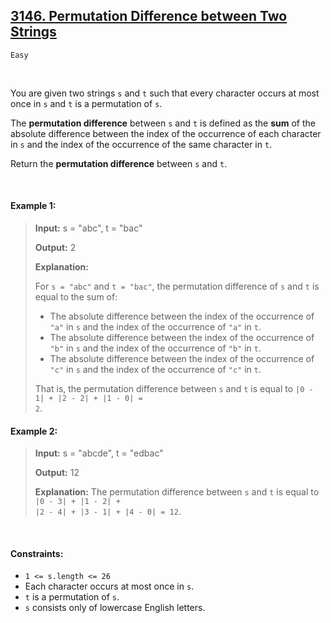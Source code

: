 ## [3146. Permutation Difference between Two Strings](https://leetcode.com/problems/permutation-difference-between-two-strings)

<code>Easy</code>

<br>

You are given two strings <code>s</code> and <code>t</code> such that every character occurs at most once in <code>s</code> and <code>t</code> is a permutation of <code>s</code>.

The __permutation difference__ between <code>s</code> and <code>t</code> is defined as the __sum__ of the absolute difference between the index of the occurrence of each character in <code>s</code> and the index of the occurrence of the same character in <code>t</code>.

Return the __permutation difference__ between <code>s</code> and <code>t</code>.

<br>

#### Example 1:

> __Input:__ s = "abc", t = "bac"  
>   
> __Output:__ 2  
>   
> __Explanation:__  
>   
> For <code>s = "abc"</code> and <code>t = "bac"</code>, the permutation difference of <code>s</code> and <code>t</code> is equal to the sum of:  
>   
> - The absolute difference between the index of the occurrence of <code>"a"</code> in <code>s</code> and the index of the occurrence of <code>"a"</code> in <code>t</code>.  
> - The absolute difference between the index of the occurrence of <code>"b"</code> in <code>s</code> and the index of the occurrence of <code>"b"</code> in <code>t</code>.  
> - The absolute difference between the index of the occurrence of <code>"c"</code> in <code>s</code> and the index of the occurrence of <code>"c"</code> in <code>t</code>.  
>   
> That is, the permutation difference between <code>s</code> and <code>t</code> is equal to <code>|0 - 1| + |2 - 2| + |1 - 0| = 2</code>.  

#### Example 2:

> __Input:__ s = "abcde", t = "edbac"  
>   
> __Output:__ 12  
>   
> __Explanation:__ The permutation difference between <code>s</code> and <code>t</code> is equal to <code>|0 - 3| + |1 - 2| + |2 - 4| + |3 - 1| + |4 - 0| = 12</code>.  

<br>

#### Constraints:

- <code>1 <= s.length <= 26</code>
- Each character occurs at most once in <code>s</code>.
- <code>t</code> is a permutation of <code>s</code>.
- <code>s</code> consists only of lowercase English letters.
